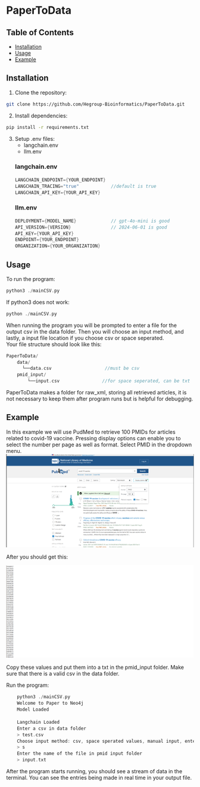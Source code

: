 # PaperToData

## Table of Contents 
- [Installation](#installation) 
- [Usage](#usage) 
- [Example](#example) 

## Installation
1. Clone the repository: 
```bash 
git clone https://github.com/Hegroup-Bioinformatics/PaperToData.git
```

2. Install dependencies:
```bash
pip install -r requirements.txt
```

3. Setup .env files: 
	- langchain.env 
	- llm.env
	### langchain.env
	```cpp
	LANGCHAIN_ENDPOINT={YOUR_ENDPOINT}
	LANGCHAIN_TRACING="true" 			//default is true
	LANGCHAIN_API_KEY={YOUR_API_KEY}
	```
	### llm.env
	```cpp
	DEPLOYMENT={MODEL_NAME} 			// gpt-4o-mini is good
	API_VERSION={VERSION} 				// 2024-06-01 is good
	API_KEY={YOUR_API_KEY}
	ENDPOINT={YOUR_ENDPOINT}
	ORGANIZATION={YOUR_ORGANIZATION} 
	```

## Usage
To run the program:
```cpp
python3 ./mainCSV.py     		
```
If python3 does not work:
```cpp
python ./mainCSV.py
```
When running the program you will be prompted to enter a file for the output csv in the data folder. Then you will choose an input method, and lastly, a input file location if you choose csv or space seperated.  
Your file structure should look like this:
```cpp
PaperToData/
	data/
	  └──data.csv					 //must be csv
	pmid_input/
		└──input.csv            	//for space seperated, can be txt
```
PaperToData makes a folder for raw_xml, storing all retrieved articles, it is not necessary to keep them after program runs but is helpful for debugging.

## Example 
In this example we will use PudMed to retrieve 100 PMIDs for articles related to covid-19 vaccine.
Pressing display options can enable you to select the number per page as well as format. Select PMID in the dropdown menu.
![Screenshot](./readme_imgs/search.png)

After you should get this:

![Screenshot](./readme_imgs/searchResult.png)

Copy these values and put them into a txt in the pmid_input folder.
Make sure that there is a valid csv in the data folder.

Run the program:
```cpp
	python3 ./mainCSV.py
	Welcome to Paper to Neo4j
	Model Loaded 

	Langchain Loaded 
	Enter a csv in data folder
	> test.csv
	Choose input method: csv, space sperated values, manual input, enter c, s, or m
	> s
	Enter the name of the file in pmid input folder
	> input.txt
```

After the program starts running, you should see a stream of data in the terminal. You can see the entries being made in real time in your output file.